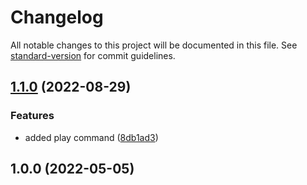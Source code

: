 # Changelog

All notable changes to this project will be documented in this file. See [standard-version](https://github.com/conventional-changelog/standard-version) for commit guidelines.

## [1.1.0](https://github.com/MahoMuri/JAMBot-v2/compare/v1.0.0...v1.1.0) (2022-08-29)


### Features

* added play command ([8db1ad3](https://github.com/MahoMuri/JAMBot-v2/commit/8db1ad376f88b42a4c886a79f0cb15eb995b5e41))

## 1.0.0 (2022-05-05)
